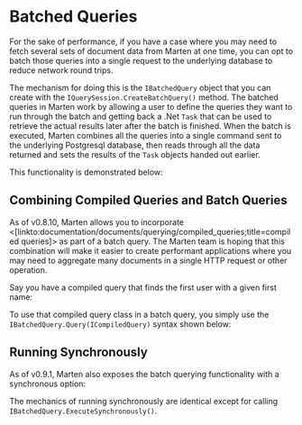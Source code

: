# Batched Queries

For the sake of performance, if you have a case where you may need to fetch several sets of document data from Marten
at one time, you can opt to batch those queries into a single request to the underlying database to reduce network round trips.

The mechanism for doing this is the `IBatchedQuery` object that you can create with the `IQuerySession.CreateBatchQuery()` method.
The batched queries in Marten work by allowing a user to define the queries they want to run through the batch and getting back
a .Net `Task` that can be used to retrieve the actual results later after the batch is finished. When the batch is executed,
Marten combines all the queries into a single command sent to the underlying Postgresql database, then reads through all
the data returned and sets the results of the `Task` objects handed out earlier.

This functionality is demonstrated below:

<!-- snippet: sample_using-batch-query -->
<!-- endSnippet -->

## Combining Compiled Queries and Batch Queries

As of v0.8.10, Marten allows you to incorporate <[linkto:documentation/documents/querying/compiled_queries;title=compiled queries]> as part of a batch query. The Marten team is hoping that this combination will make it easier to create performant applications where you may need to aggregate many documents in a single HTTP request or other operation.

Say you have a compiled query that finds the first user with a given first name:

<!-- snippet: sample_FindByFirstName -->
<!-- endSnippet -->

To use that compiled query class in a batch query, you simply use the `IBatchedQuery.Query(ICompiledQuery)` syntax shown below:

<!-- snippet: sample_batch-query-with-compiled-queries -->
<!-- endSnippet -->

## Running Synchronously

As of v0.9.1, Marten also exposes the batch querying functionality with a synchronous option:

<!-- snippet: sample_batch-query-with-compiled-queries-synchronously -->
<!-- endSnippet -->

The mechanics of running synchronously are identical except for calling `IBatchedQuery.ExecuteSynchronously()`.
